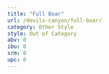 ```yaml
---
title: "Full Boar"
url: /devils-canyon/full-boar/
category: Other Style
style: Out of Category
abv: 0
ibu: 0
srm: 0
upc: 0
---
```


